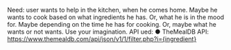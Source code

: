 Need: user wants to help in the kitchen, when he comes home. Maybe he wants to cook based
on what ingredients he has. Or, what he is in the mood for. Maybe depending on the time he has
for cooking. Or, maybe what he wants or not wants. Use your imagination.
API ued:
● TheMealDB API:
https://www.themealdb.com/api/json/v1/1/filter.php?i={ingredient}
